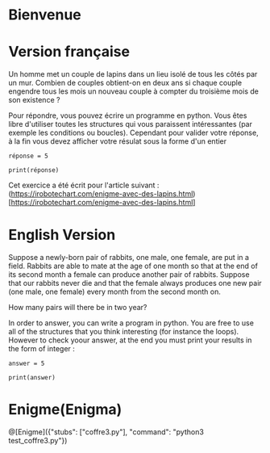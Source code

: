 # Bienvenue

# Version française

Un homme met un couple de lapins dans un lieu isolé de tous les côtés par un mur. Combien de couples obtient-on en deux ans si chaque couple engendre tous les mois un nouveau couple à compter du troisième mois de son existence ?

Pour répondre, vous pouvez écrire un programme en python. Vous êtes libre d'utiliser toutes les structures qui vous paraissent intéressantes (par exemple les conditions ou boucles).  Cependant pour valider votre réponse, à la fin vous devez afficher votre résulat sous la forme d'un entier 

    réponse = 5
    
    print(réponse)
    
Cet exercice a été écrit pour l'article suivant : (https://irobotechart.com/enigme-avec-des-lapins.html)[https://irobotechart.com/enigme-avec-des-lapins.html]

# English Version
Suppose a newly-born pair of rabbits, one male, one female, are put in a field. Rabbits are able to mate at the age of one month so that at the end of its second month a female can produce another pair of rabbits. Suppose that our rabbits never die and that the female always produces one new pair (one male, one female) every month from the second month on. 

How many pairs will there be in two year?

In order to answer, you can write a program in python. You are free to use all of the structures that you think interesting (for instance the loops).  However to check yoour answer, at the end you must print your results in the form of integer :

    answer = 5
    
    print(answer)

# Enigme(Enigma)

@[Enigme]({"stubs": ["coffre3.py"], "command": "python3 test_coffre3.py"})

